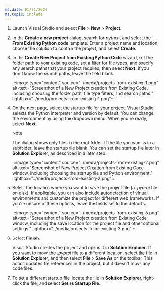 ```yaml
---
ms.date: 01/21/2024
ms.topic: include
---
```


1. Launch Visual Studio and select **File** > **New** > **Project**.

1. In the **Create a new project** dialog, search for _python_, and select the **From Existing Python code** template. Enter a project name and location, choose the solution to contain the project, and select **Create**.

1. In the **Create New Project from Existing Python Code** wizard, set the folder path to your existing code, set a filter for file types, and specify any search paths that your project requires, then select **Next**. If you don't know the search paths, leave the field blank.

   :::image type="content" source="../media/projects-from-existing-1.png" alt-text="Screenshot of a New Project creation from Existing Code, including choosing the folder path, file type filters, and search paths." lightbox="../media/projects-from-existing-1.png":::

1. On the next page, select the startup file for your project. Visual Studio selects the Python interpreter and version by default. You can change the environment by using the dropdown menu. When you're ready, select **Next**.

   > [!Note]
   > The dialog shows only files in the root folder. If the file you want is in a subfolder, leave the startup file blank. You can set the startup file later in **Solution Explorer**, as described in a later step.

   :::image type="content" source="../media/projects-from-existing-2.png" alt-text="Screenshot of New Project Creation from Existing Code window, including choosing the startup file and Python environment." lightbox="../media/projects-from-existing-2.png":::

1. Select the location where you want to save the project file (a _.pyproj_ file on disk). If applicable, you can also include autodetection of virtual environments and customize the project for different web frameworks. If you're unsure of these options, leave the fields set to the defaults.

   :::image type="content" source="../media/projects-from-existing-3.png" alt-text="Screenshot of a New Project creation from Existing Code window, including the save location for the project file and other optional settings." lightbox="../media/projects-from-existing-3.png" :::

1. Select **Finish**.

   Visual Studio creates the project and opens it in **Solution Explorer**. If you want to move the _.pyproj_ file to a different location, select the file in **Solution Explorer**, and then select **File** > **Save As** on the toolbar. This action updates file references in the project, but it doesn't move any code files.

1. To set a different startup file, locate the file in **Solution Explorer**, right-click the file, and select **Set as Startup File**.
